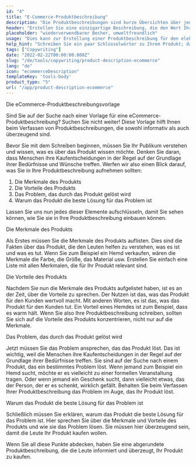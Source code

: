 ```yaml
---
id: "4"
title: "E-Commerce-Produktbeschreibung"
description: "Die Produktbeschreibungen sind kurze Übersichten über jedes Produkt, in denen die wichtigsten Merkmale und Vorteile hervorgehoben werden. Für den E-Commerce und den Einzelhandel ist es wichtig, eine klare Sprache zu verwenden, sich kurz zu fassen und sich auf optimierte SEO-Keywords zu konzentrieren. Für andere Unternehmen, wie z. B. Anwälte, sind Professionalität und Kundenservice wichtige Faktoren, die berücksichtigt werden müssen. Wir helfen Ihnen, mithilfe von KI Produktbeschreibungen zu erstellen, die auf Ihre spezifischen Keywords zugeschnitten sind und am besten zu Ihrer Marke passen."
header: "Erstellen Sie eine einzigartige Beschreibung, die den Wert Ihres Produkts vermarktet."
placeholder: "wiederverwendbarer Becher, umweltfreundlich"
usage: "Dies kann zur Erstellung einer Produktbeschreibung für den elektronischen Handel verwendet werden, z. B. für Online-Lebensmittellieferungen, Kleidung, usw."
help_hint: "Schreiben Sie ein paar Schlüsselwörter zu Ihrem Produkt; dann erstellen wir eine Produktbeschreibung für den vorgegebenen Text."
tags: ["Copywriting"]
date: "2022-02-22T00:00:00.000Z"
slug: "/de/tools/copywriting/product-description-ecommerce"
lang: "de"
icon: "ecommerceDescription"
templateKey: 'tools-body'
product_type: "5"
url: "/app/product-description-ecommerce"
---
```


Die eCommerce-Produktbeschreibungsvorlage

Sind Sie auf der Suche nach einer Vorlage für eine eCommerce-Produktbeschreibung? Suchen Sie nicht weiter! Diese Vorlage hilft Ihnen beim Verfassen von Produktbeschreibungen, die sowohl informativ als auch überzeugend sind.

Bevor Sie mit dem Schreiben beginnen, müssen Sie Ihr Publikum verstehen und wissen, was es über das Produkt wissen möchte. Denken Sie daran, dass Menschen ihre Kaufentscheidungen in der Regel auf der Grundlage ihrer Bedürfnisse und Wünsche treffen. Werfen wir also einen Blick darauf, was Sie in Ihre Produktbeschreibung aufnehmen sollten:

1. Die Merkmale des Produkts
2. Die Vorteile des Produkts
3. Das Problem, das durch das Produkt gelöst wird
4. Warum das Produkt die beste Lösung für das Problem ist

Lassen Sie uns nun jedes dieser Elemente aufschlüsseln, damit Sie sehen können, wie Sie sie in Ihre Produktbeschreibung einbauen können.

Die Merkmale des Produkts

Als Erstes müssen Sie die Merkmale des Produkts auflisten. Dies sind die Fakten über das Produkt, die den Leuten helfen zu verstehen, was es ist und was es tut. Wenn Sie zum Beispiel ein Hemd verkaufen, wären die Merkmale die Farbe, die Größe, das Material usw. Erstellen Sie einfach eine Liste mit allen Merkmalen, die für Ihr Produkt relevant sind.

Die Vorteile des Produkts

Nachdem Sie nun die Merkmale des Produkts aufgelistet haben, ist es an der Zeit, über die Vorteile zu sprechen. Der Nutzen ist das, was das Produkt für den Kunden wertvoll macht. Mit anderen Worten, es ist das, was das Produkt für den Kunden tut. Ein Vorteil eines Hemdes ist zum Beispiel, dass es warm hält. Wenn Sie also Ihre Produktbeschreibung schreiben, sollten Sie sich auf die Vorteile des Produkts konzentrieren, nicht nur auf die Merkmale.

Das Problem, das durch das Produkt gelöst wird

Jetzt müssen Sie das Problem ansprechen, das das Produkt löst. Das ist wichtig, weil die Menschen ihre Kaufentscheidungen in der Regel auf der Grundlage ihrer Bedürfnisse treffen. Sie sind auf der Suche nach einem Produkt, das ein bestimmtes Problem löst. Wenn jemand zum Beispiel ein Hemd sucht, möchte er es vielleicht zu einer formellen Veranstaltung tragen. Oder wenn jemand ein Geschenk sucht, dann vielleicht etwas, das der Person, der er es schenkt, wirklich gefällt. Behalten Sie beim Verfassen Ihrer Produktbeschreibung das Problem im Auge, das Ihr Produkt löst.

Warum das Produkt die beste Lösung für das Problem ist

Schließlich müssen Sie erklären, warum das Produkt die beste Lösung für das Problem ist. Hier sprechen Sie über die Merkmale und Vorteile des Produkts und wie sie das Problem lösen. Sie müssen hier überzeugend sein, damit die Leute Ihr Produkt kaufen wollen.

Wenn Sie all diese Punkte abdecken, haben Sie eine abgerundete Produktbeschreibung, die die Leute informiert und überzeugt, Ihr Produkt zu kaufen.
